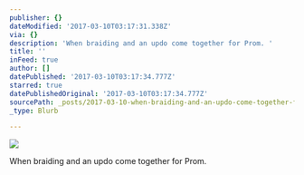 ```yaml
---
publisher: {}
dateModified: '2017-03-10T03:17:31.338Z'
via: {}
description: 'When braiding and an updo come together for Prom. '
title: ''
inFeed: true
author: []
datePublished: '2017-03-10T03:17:34.777Z'
starred: true
datePublishedOriginal: '2017-03-10T03:17:34.777Z'
sourcePath: _posts/2017-03-10-when-braiding-and-an-updo-come-together-for-prom.md
_type: Blurb

---
```

![](https://the-grid-user-content.s3-us-west-2.amazonaws.com/c26c4a73-ee82-4f4e-b177-938581ac9205.jpg)

When braiding and an updo come together for Prom.